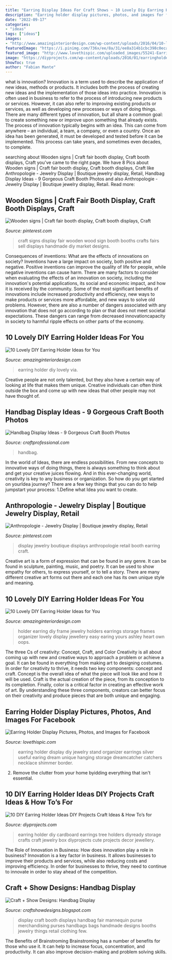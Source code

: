 ```yaml
---
title: "Earring Display Ideas For Craft Shows ~ 10 Lovely Diy Earring Holder Ideas For You"
description: "Earring holder display pictures, photos, and images for facebook"
date: "2022-09-17"
categories:
- "ideas"
tags: ["ideas"]
images:
- "http://www.amazinginteriordesign.com/wp-content/uploads/2016/04/10-lovely-earring-holder-ideas-3.jpg"
featuredImage: "https://i.pinimg.com/736x/ee/8a/31/ee8a314b1cbc398c0eca0670ed5860ae.jpg"
featured_image: "http://www.lovethispic.com/uploaded_images/55241-Earring-Holder-Display.jpg"
image: "https://diyprojects.com/wp-content/uploads/2016/01/earringholder09.jpg"
ShowToc: true
author: "Fabian Mante"
---
```



what is innovation?
Innovation is a term used to describe the application of new ideas, methods or products. It includes both the process of creating new ideas and the implementation of those ideas into practice. Innovation is often used in business to refer to the process of introducing new products or services. However, it can also refer to improving existing products or services, as well as developing new processes or ways of doing things.
There are many different types of innovation, but all share a common goal: to create something new or improve upon something that already exists. The process of innovation typically begins with an idea. This can come from anywhere – an individual, a team, a company, or even a country. Once an idea has been generated, it must be developed and tested before it can be implemented. This process can take years, and sometimes even decades, to complete.

	

		
searching about Wooden signs | Craft fair booth display, Craft booth displays, Craft you've came to the right page. We have 8 Pics about Wooden signs | Craft fair booth display, Craft booth displays, Craft like Anthropologie - Jewelry Display | Boutique jewelry display, Retail, Handbag Display Ideas - 9 Gorgeous Craft Booth Photos and also Anthropologie - Jewelry Display | Boutique jewelry display, Retail. Read more:
		
    
## Wooden Signs | Craft Fair Booth Display, Craft Booth Displays, Craft

<img loading=lazy src="https://i.pinimg.com/736x/ee/8a/31/ee8a314b1cbc398c0eca0670ed5860ae.jpg" onerror="this.onerror=null;this.src='https://tse4.mm.bing.net/th?id=OIP._KwpXdMrCTDmCgPtMKXAcAHaJ3&amp;pid=15.1';" alt="Wooden signs | Craft fair booth display, Craft booth displays, Craft">

_Source: pinterest.com_

>craft signs display fair wooden wood sign booth booths crafts fairs sell displays handmade diy market designs. 

	

Consequences of inventions: What are the effects of innovations on society?
Inventions have a large impact on society, both positive and negative. Positive inventions can improve the quality of life for people, while negative inventions can cause harm. There are many factors to consider when evaluating the effects of an innovation on society, including the innovation's potential applications, its social and economic impact, and how it is received by the community. Some of the most significant benefits of innovations include increased productivity and efficiency, new ways to make products or services more affordable, and new ways to solve old problems. However, there are also a number of dangers associated with any innovation that does not go according to plan or that does not meet societal expectations. These dangers can range from decreased innovationcapacity in society to harmful ripple effects on other parts of the economy.

    
## 10 Lovely DIY Earring Holder Ideas For You

<img loading=lazy src="http://www.amazinginteriordesign.com/wp-content/uploads/2016/04/10-lovely-earring-holder-ideas-3.jpg" onerror="this.onerror=null;this.src='https://tse1.mm.bing.net/th?id=OIP.VItDoM-nfb_VD7xE0isjzwHaHi&amp;pid=15.1';" alt="10 Lovely DIY Earring Holder Ideas for You">

_Source: amazinginteriordesign.com_

>earring holder diy lovely via. 

	

Creative people are not only talented, but they also have a certain way of looking at life that makes them unique. Creative individuals can often think outside the box and come up with new ideas that other people may not have thought of.

    
## Handbag Display Ideas - 9 Gorgeous Craft Booth Photos

<img loading=lazy src="https://www.craftprofessional.com/images/handbag-display.jpg" onerror="this.onerror=null;this.src='https://tse2.mm.bing.net/th?id=OIP.HeiILWXg9jtE_Ns6-n9J5wHaLH&amp;pid=15.1';" alt="Handbag Display Ideas - 9 Gorgeous Craft Booth Photos">

_Source: craftprofessional.com_

>handbag. 

	

In the world of Ideas, there are endless possibilities. From new concepts to innovative ways of doing things, there is always something to think about and get your creative juices flowing. And in this ever-changing world, creativity is key to any business or organization. So how do you get started on yourIdea journey? There are a few key things that you can do to help jumpstart your process: 1.Define what Idea you want to create.

    
## Anthropologie - Jewelry Display | Boutique Jewelry Display, Retail

<img loading=lazy src="https://i.pinimg.com/736x/be/31/55/be31558c4cbf1ac636c0fed7c61ab534--jewelry-display-booth-jewelry-displays.jpg" onerror="this.onerror=null;this.src='https://tse1.mm.bing.net/th?id=OIP.2i7bJP1DnJpxvGZeHTT9FAHaJ3&amp;pid=15.1';" alt="Anthropologie - Jewelry Display | Boutique jewelry display, Retail">

_Source: pinterest.com_

>display jewelry boutique displays anthropologie retail booth earring craft. 

	

Creative art is a form of expression that can be found in any genre. It can be found in sculpture, painting, music, and poetry. It can be used to show empathy for others, to express yourself, or to tell a story. There are many different creative art forms out there and each one has its own unique style and meaning.

    
## 10 Lovely DIY Earring Holder Ideas For You

<img loading=lazy src="http://www.amazinginteriordesign.com/wp-content/uploads/2016/04/10-lovely-earring-holder-ideas-8.jpg" onerror="this.onerror=null;this.src='https://tse1.mm.bing.net/th?id=OIP.tFMyLjC7aLPhmCKmEycS6gHaJ3&amp;pid=15.1';" alt="10 Lovely DIY Earring Holder Ideas for You">

_Source: amazinginteriordesign.com_

>holder earring diy frame jewelry holders earrings storage frames organizer lovely display jewellery easy earing yours ashley heart own oops. 

	

The three Cs of creativity: Concept, Craft, and Color
Creativity is all about coming up with new and creative ways to approach a problem or achieve a goal. It can be found in everything from making art to designing costumes. In order for creativity to thrive, it needs two key components: concept and craft. Concept is the overall idea of what the piece will look like and how it will be used. Craft is the actual creation of the piece, from its conception to its completion. Finally, color is a critical factor in creating an effective work of art. By understanding these three components, creators can better focus on their creativity and produce pieces that are both unique and engaging.

    
## Earring Holder Display Pictures, Photos, And Images For Facebook

<img loading=lazy src="http://www.lovethispic.com/uploaded_images/55241-Earring-Holder-Display.jpg" onerror="this.onerror=null;this.src='https://tse3.mm.bing.net/th?id=OIP.1pRPMB8Rnmu1BPnE3KMnTQHaJ4&amp;pid=15.1';" alt="Earring Holder Display Pictures, Photos, and Images for Facebook">

_Source: lovethispic.com_

>earring holder display diy jewelry stand organizer earrings silver useful earing dream unique hanging storage dreamcatcher catchers necklace shimmer border. 

	

2. Remove the clutter from your home byidding everything that isn't essential.

    
## 10 DIY Earring Holder Ideas DIY Projects Craft Ideas &amp; How To’s For

<img loading=lazy src="https://diyprojects.com/wp-content/uploads/2016/01/earringholder09.jpg" onerror="this.onerror=null;this.src='https://tse1.mm.bing.net/th?id=OIP.wDw8KxEDB3YVq600CC0d_QHaJc&amp;pid=15.1';" alt="10 DIY Earring Holder Ideas DIY Projects Craft Ideas &amp; How To’s for">

_Source: diyprojects.com_

>earring holder diy cardboard earrings tree holders diyready storage crafts craft jewelry box diyprojects cute projects decor jewellery. 

	

The Role of Innovation in Business: How does innovation play a role in business?
Innovation is a key factor in business. It allows businesses to improve their products and services, while also reducing costs and improving efficiency. In order for businesses to thrive, they need to continue to innovate in order to stay ahead of the competition.

    
## Craft + Show Designs: Handbag Display

<img loading=lazy src="http://4.bp.blogspot.com/_-BBVx_PbvQo/TBBnpRikUEI/AAAAAAAAADk/KZ3-133L2PI/s1600/3854484990_51ce68c19a_b.jpg" onerror="this.onerror=null;this.src='https://tse2.mm.bing.net/th?id=OIP.vKV0VwnVxjERVVLxnNNT6AHaJ4&amp;pid=15.1';" alt="Craft + Show Designs: Handbag Display">

_Source: craftshowdesigns.blogspot.com_

>display craft booth displays handbag fair mannequin purse merchandising purses handbags bags handmade designs booths jewelry things retail clothing few. 

	

The Benefits of Brainstroming
Brainstroming has a number of benefits for those who use it. It can help to increase focus, concentration, and productivity. It can also improve decision-making and problem solving skills.

